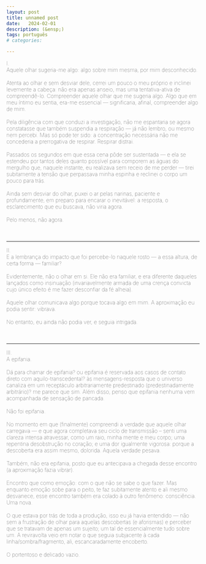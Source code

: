 ```yaml
---
layout: post
title: unnamed post
date:   2024-02-01
description: (&ensp;)
tags: português
# categories: 

---
```


<span style="font-size:14px;font-weight:lighter"> 
I.
<br> Aquele olhar sugeria-me algo: algo sobre mim mesma, por mim desconhecido. 
<br>
<br> Atenta ao olhar e sem desviar dele, cerrei um pouco o meu próprio e inclinei levemente a cabeça: não era apenas anseio, mas uma tentativa-ativa de compreendê-lo. Compreender aquele olhar que me sugeria algo. Algo que em meu íntimo eu sentia, era-me essencial — significaria, afinal, compreender algo de mim. 
<br>
<br> Pela diligência com que conduzi a investigação, não me espantaria se agora constatasse que também suspendia a respiração — já não lembro, ou mesmo nem percebi. Mas só pode ter sido: a concentração necessária não me concederia a prerrogativa de respirar. Respirar distrai.
<br>
<br> Passados os segundos em que essa cena pôde ser sustentada — e ela se estendeu por tantos deles quanto possível para comporem as águas do mergulho que, naquele instante, eu realizava sem receio de me perder — tirei subitamente a tensão que perpassava minha espinha e reclinei o corpo um pouco para trás.
<br>
<br> Ainda sem desviar do olhar, puxei o ar pelas narinas, paciente e profundamente, em preparo para encarar o inevitável: a resposta, o esclarecimento que eu buscava, não viria agora. 
<br>
<br> Pelo menos, não agora.
</span>
<br>
<br>
<br>
<hr>
<span style="font-size:14px;font-weight:lighter"> 
II.
<br> E a lembrança do impacto que foi percebe-lo naquele rosto — a essa altura, de certa forma — familiar?
<br>
<br> Evidentemente, não o olhar em si. Ele não era familiar, e era diferente daqueles lançados como insinuação (invariavelmente armada de uma crença convicta cujo único efeito é me fazer desconfiar da fé alheia).
<br>
<br> Aquele olhar comunicava algo porque tocava algo em mim. A aproximação eu podia sentir: vibrava.
<br>
<br> No entanto, eu ainda não podia ver, e seguia intrigada.
</span>
<br>
<br> 
<br>
<hr>
<span style="font-size:14px;font-weight:lighter"> 
III.
<br> A epifania. 
<br>
<br> Dá para chamar de epifania? ou epifania é reservada aos casos de contato direto com aquilo-transcedental? às mensagens-resposta que o universo canaliza em um receptáculo arbitrariamente predestinado (predestinadamente arbitrário)? me parece que sim. Além disso, penso que epifania nenhuma vem acompanhada de sensação de pancada.
<br> 
<br> Não foi epifania.
<br>
<br> No momento em que (finalmente) compreendi a verdade que aquele olhar carregava — e que agora completava seu ciclo de transmissão – senti uma clareza intensa atravessar, como um raio, minha mente e meu corpo; uma repentina desobstrução no coração; e uma dor igualmente vigorosa: porque a descoberta era assim mesmo, dolorida. Aquela verdade pesava.
<br>
<br> Também, não era epifania, posto que eu antecipava a chegada desse encontro (a aproximação fazia vibrar). 
<br>
<br> Encontro que como emoção: com o que não se sabe o que fazer. Mas enquanto emoção sobe para o peito, te faz subitamente atento e ali mesmo desvanece, esse encontro também era colado à outro fenômeno: consciência. Uma nova.
<br>
<br> O que estava por trás de toda a produção, isso eu já havia entendido — não sem a frustração de olhar para aquelas descobertas (e aforismas) e perceber que se tratavam de apenas um sujeito; um tal de essencialmente tudo sobre um. A reviravolta veio em notar o que seguia subjacente à cada linha/sombra/fragmento, ali, escancaradamente encoberto.
<br> 
<br> O portentoso e delicado vazio.
<br> 
<br>
</span> 
<!-- Eu seguia intrigada, e mesmo quando não, este mistério ocupava-me incessantemente.-->

<!-- (o que vem depois, procurar entender ou prolongar aquilo, não é mais aquela emoção) -->

<!-- <br> Ainda vibrava. Como a abelha faminta hovering around a flor com polen. Não era imaginário, era físico: física. Uma aproximação que não passa desavisada: polarização; transmissão de sinais; ondas de som alteradas. 
<br>
<br> E então o momento da realização. Não menos que uma pancada e um nocaute. Abrupto silêncio. Como o derradeiro encontro da abelha com a superfície da flor. 
<br>
<br> Não foi menos do que uma pancada. Silenciou, também, como a abelha ao pousar na flor. A alteração do campo elétrico; equilíbrio/balanceamento.
<br> 
<br> -->

<!-- Emoção é aquilo que veio e você não soube o que fazer com aquilo. Aquilo que sobe para o peito. Te faz subitamente atento. O que vem em seguida, procurar entender ou prolongar aquilo, não é mais aquela emoção 
Aquilo que vem e com o que não se sabe o que fazer. Aquilo que sobe para o peito, torna a pessoa subitamente atenta. E aquilo que vem em seguida, busca por entendimento ou  -->
